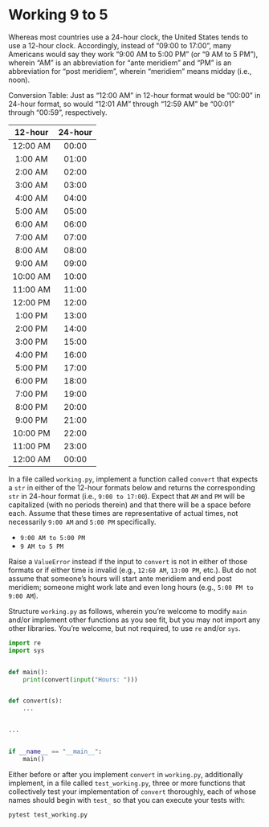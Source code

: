 # Working 9 to 5

Whereas most countries use a 24-hour clock, the United States tends to use a 12-hour clock. Accordingly, instead of “09:00 to 17:00”, many Americans would say they work “9:00 AM to 5:00 PM” (or “9 AM to 5 PM”), wherein “AM” is an abbreviation for “ante meridiem” and “PM” is an abbreviation for “post meridiem”, wherein “meridiem” means midday (i.e., noon).

Conversion Table:
    Just as “12:00 AM” in 12-hour format would be “00:00” in 24-hour format, so would “12:01 AM” through “12:59 AM” be “00:01” through “00:59”, respectively.
    
|12-hour|24-hour|
|:-----:|:-----:|
|12:00 AM|00:00|
|1:00 AM|01:00|
|2:00 AM|02:00|
|3:00 AM|03:00|
|4:00 AM|04:00|
|5:00 AM|05:00|
|6:00 AM|06:00|
|7:00 AM|07:00|
|8:00 AM|08:00|
|9:00 AM|09:00|
|10:00 AM|10:00|
|11:00 AM|11:00|
|12:00 PM|12:00|
|1:00 PM|13:00|
|2:00 PM|14:00|
|3:00 PM|15:00|
|4:00 PM|16:00|
|5:00 PM|17:00|
|6:00 PM|18:00|
|7:00 PM|19:00|
|8:00 PM|20:00|
|9:00 PM|21:00|
|10:00 PM|22:00|
|11:00 PM|23:00|
|12:00 AM|00:00|

In a file called `working.py`, implement a function called `convert` that expects a `str` in either of the 12-hour formats below and returns the corresponding `str` in 24-hour format (i.e., `9:00 to 17:00`). Expect that `AM` and `PM` will be capitalized (with no periods therein) and that there will be a space before each. Assume that these times are representative of actual times, not necessarily `9:00 AM` and `5:00 PM` specifically.

* `9:00 AM to 5:00 PM`
* `9 AM to 5 PM`

Raise a `ValueError` instead if the input to `convert` is not in either of those formats or if either time is invalid (e.g., `12:60 AM`, `13:00 PM`, etc.). But do not assume that someone’s hours will start ante meridiem and end post meridiem; someone might work late and even long hours (e.g., `5:00 PM to 9:00 AM`).

Structure `working.py` as follows, wherein you’re welcome to modify `main` and/or implement other functions as you see fit, but you may not import any other libraries. You’re welcome, but not required, to use `re` and/or `sys`.

```python
import re
import sys


def main():
    print(convert(input("Hours: ")))


def convert(s):
    ...


...


if __name__ == "__main__":
    main()
```
Either before or after you implement `convert` in `working.py`, additionally implement, in a file called `test_working.py`, three or more functions that collectively test your implementation of `convert` thoroughly, each of whose names should begin with `test_` so that you can execute your tests with:

    pytest test_working.py
